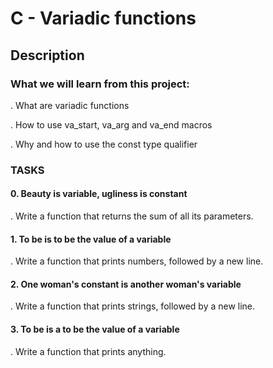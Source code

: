 # **C - Variadic functions**

## **Description**

### **What we will learn from this project:**

. What are variadic functions

. How to use va_start, va_arg and va_end macros

. Why and how to use the const type qualifier

### **TASKS**

#### **0. Beauty is variable, ugliness is constant**

. Write a function that returns the sum of all its parameters.

#### **1. To be is to be the value of a variable**

. Write a function that prints numbers, followed by a new line.

#### **2. One woman's constant is another woman's variable**

. Write a function that prints strings, followed by a new line.

#### **3. To be is a to be the value of a variable**

. Write a function that prints anything.
